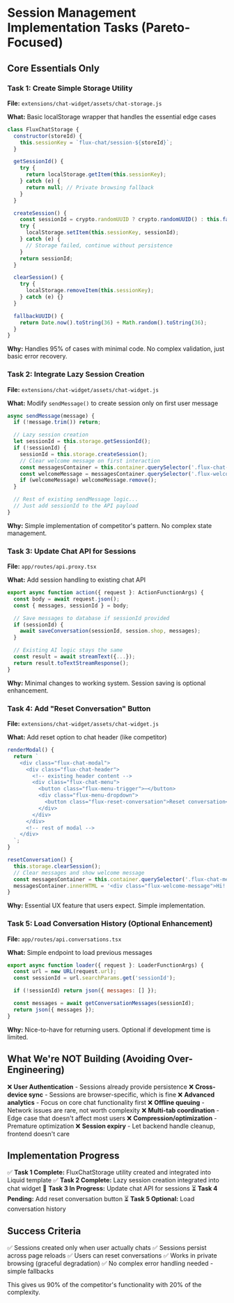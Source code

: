 # Session Management Implementation Tasks (Pareto-Focused)

## Core Essentials Only

### Task 1: Create Simple Storage Utility
**File:** `extensions/chat-widget/assets/chat-storage.js`

**What:** Basic localStorage wrapper that handles the essential edge cases

```javascript
class FluxChatStorage {
  constructor(storeId) {
    this.sessionKey = `flux-chat/session-${storeId}`;
  }

  getSessionId() {
    try {
      return localStorage.getItem(this.sessionKey);
    } catch (e) {
      return null; // Private browsing fallback
    }
  }

  createSession() {
    const sessionId = crypto.randomUUID ? crypto.randomUUID() : this.fallbackUUID();
    try {
      localStorage.setItem(this.sessionKey, sessionId);
    } catch (e) {
      // Storage failed, continue without persistence
    }
    return sessionId;
  }

  clearSession() {
    try {
      localStorage.removeItem(this.sessionKey);
    } catch (e) {}
  }

  fallbackUUID() {
    return Date.now().toString(36) + Math.random().toString(36);
  }
}
```

**Why:** Handles 95% of cases with minimal code. No complex validation, just basic error recovery.

### Task 2: Integrate Lazy Session Creation
**File:** `extensions/chat-widget/assets/chat-widget.js`

**What:** Modify `sendMessage()` to create session only on first user message

```javascript
async sendMessage(message) {
  if (!message.trim()) return;

  // Lazy session creation
  let sessionId = this.storage.getSessionId();
  if (!sessionId) {
    sessionId = this.storage.createSession();
    // Clear welcome message on first interaction
    const messagesContainer = this.container.querySelector('.flux-chat-messages');
    const welcomeMessage = messagesContainer.querySelector('.flux-welcome-message');
    if (welcomeMessage) welcomeMessage.remove();
  }

  // Rest of existing sendMessage logic...
  // Just add sessionId to the API payload
}
```

**Why:** Simple implementation of competitor's pattern. No complex state management.

### Task 3: Update Chat API for Sessions
**File:** `app/routes/api.proxy.tsx`

**What:** Add session handling to existing chat API

```javascript
export async function action({ request }: ActionFunctionArgs) {
  const body = await request.json();
  const { messages, sessionId } = body;

  // Save messages to database if sessionId provided
  if (sessionId) {
    await saveConversation(sessionId, session.shop, messages);
  }

  // Existing AI logic stays the same
  const result = await streamText({...});
  return result.toTextStreamResponse();
}
```

**Why:** Minimal changes to working system. Session saving is optional enhancement.

### Task 4: Add "Reset Conversation" Button
**File:** `extensions/chat-widget/assets/chat-widget.js`

**What:** Add reset option to chat header (like competitor)

```javascript
renderModal() {
  return `
    <div class="flux-chat-modal">
      <div class="flux-chat-header">
        <!-- existing header content -->
        <div class="flux-chat-menu">
          <button class="flux-menu-trigger">⋯</button>
          <div class="flux-menu-dropdown">
            <button class="flux-reset-conversation">Reset conversation</button>
          </div>
        </div>
      </div>
      <!-- rest of modal -->
    </div>
  `;
}

resetConversation() {
  this.storage.clearSession();
  // Clear messages and show welcome message
  const messagesContainer = this.container.querySelector('.flux-chat-messages');
  messagesContainer.innerHTML = '<div class="flux-welcome-message">Hi! How can I help you today?</div>';
}
```

**Why:** Essential UX feature that users expect. Simple implementation.

### Task 5: Load Conversation History (Optional Enhancement)
**File:** `app/routes/api.conversations.tsx`

**What:** Simple endpoint to load previous messages

```javascript
export async function loader({ request }: LoaderFunctionArgs) {
  const url = new URL(request.url);
  const sessionId = url.searchParams.get('sessionId');

  if (!sessionId) return json({ messages: [] });

  const messages = await getConversationMessages(sessionId);
  return json({ messages });
}
```

**Why:** Nice-to-have for returning users. Optional if development time is limited.

## What We're NOT Building (Avoiding Over-Engineering)

❌ **User Authentication** - Sessions already provide persistence
❌ **Cross-device sync** - Sessions are browser-specific, which is fine
❌ **Advanced analytics** - Focus on core chat functionality first
❌ **Offline queuing** - Network issues are rare, not worth complexity
❌ **Multi-tab coordination** - Edge case that doesn't affect most users
❌ **Compression/optimization** - Premature optimization
❌ **Session expiry** - Let backend handle cleanup, frontend doesn't care

## Implementation Progress

✅ **Task 1 Complete:** FluxChatStorage utility created and integrated into Liquid template
✅ **Task 2 Complete:** Lazy session creation integrated into chat widget
🔄 **Task 3 In Progress:** Update chat API for sessions
⏳ **Task 4 Pending:** Add reset conversation button
⏳ **Task 5 Optional:** Load conversation history

## Success Criteria

✅ Sessions created only when user actually chats
✅ Sessions persist across page reloads
✅ Users can reset conversations
✅ Works in private browsing (graceful degradation)
✅ No complex error handling needed - simple fallbacks

This gives us 90% of the competitor's functionality with 20% of the complexity.